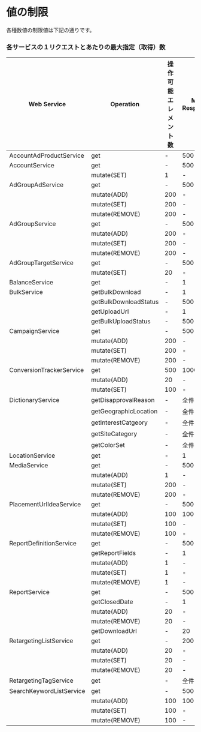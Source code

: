 # 値の制限
各種数値の制限値は下記の通りです。  
### 各サービスの１リクエストとあたりの最大指定（取得）数
Web Service              | Operation            | 操作可能エレメント数 | Max. Responses | Paging
------------------------ | -------------------- | ---------- | -------------- | ------
AccountAdProductService  | get                  | -          | 500            | ○     
AccountService           | get                  | -          | 500            | ○     
||mutate(SET)              | 1                    | -          | -             
AdGroupAdService         | get                  | -          | 500            | ○     
||mutate(ADD)              | 200                  | -          | -             
||mutate(SET)              | 200                  | -          | -             
||mutate(REMOVE)           | 200                  | -          | -             
AdGroupService           | get                  | -          | 500            | ○     
||mutate(ADD)              | 200                  | -          | -             
||mutate(SET)              | 200                  | -          | -             
||mutate(REMOVE)           | 200                  | -          | -             
AdGroupTargetService     | get                  | -          | 500            | ○     
||mutate(SET)              | 20                   | -          | -             
BalanceService           | get                  | -          | 1              | -     
BulkService              | getBulkDownload      | -          | 1              | -     
||getBulkDownloadStatus    | -                    | 500        | ○             
||getUploadUrl             | -                    | 1          | -             
||getBulkUploadStatus      | -                    | 500        | -             
CampaignService          | get                  | -          | 500            | ○     
||mutate(ADD)              | 200                  | -          | -             
||mutate(SET)              | 200                  | -          | -             
||mutate(REMOVE)           | 200                  | -          | -             
ConversionTrackerService | get                  | 500        | 1000           | ○     
||mutate(ADD)              | 20                   | -          | -             
||mutate(SET)              | 100                  | -          | -             
DictionaryService        | getDisapprovalReason | -          | 全件             | ○     
||getGeographicLocation    | -                    | 全件         | -             
||getInterestCatgeory      | -                    | 全件         | -             
||getSiteCategory          | -                    | 全件         | -             
||getColorSet              | -                    | 全件         | -             
LocationService          | get                  | -          | 1              | -     
MediaService             | get                  | -          | 500            | ○     
||mutate(ADD)             |  1                    | -          | -             
||mutate(SET)             |  200                  | -          | -             
||mutate(REMOVE)          |  200                  | -          | -             
PlacementUrlIdeaService  | get                  | -          | 500            | ○     
||mutate(ADD)              | 100                  | 100        | -             
||mutate(SET)              | 100                  | -          | -             
||mutate(REMOVE)           | 100                  | -          | -             
ReportDefinitionService  | get                  | -          | 500            | ○     
||getReportFields          | -                    | 1          | -             
||mutate(ADD)              | 1                    | -          | -             
||mutate(SET)              | 1                    | -          | -             
||mutate(REMOVE)           | 1                    | -          | -             
ReportService            | get                  | -          | 500            | ○     
||getClosedDate            | -                    | 1          | -             
||mutate(ADD)              | 20                   | -          | -             
||mutate(REMOVE)           | 20                   | -          | -             
||getDownloadUrl           | -                    | 20         | ○             
RetargetingListService   | get                  | -          | 200            | ○     
||mutate(ADD)              | 20                   | -          | -             
||mutate(SET)              | 20                   | -          | -             
||mutate(REMOVE)           | 20                   | -          | -             
RetargetingTagService    | get                  | -          | 全件             | ○     
SearchKeywordListService | get                  | -          | 500            | ○     
||mutate(ADD)              | 100                  | 100        | -             
||mutate(SET)              | 100                  | -          | -             
||mutate(REMOVE)           | 100                  | -          | -             
